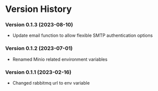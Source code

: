 # Version History


### Version 0.1.3 (2023-08-10)
- Update email function to allow flexible SMTP authentication options

### Version 0.1.2 (2023-07-01)
- Renamed Minio related environment variables

### Version 0.1.1 (2023-02-16)
- Changed rabbitmq url to env variable
